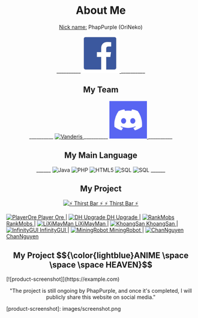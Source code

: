 <h1 align="center">About Me</h1>
<p align="center"><ins>Nick name:</ins> PhapPurple (OriNeko)</p>
<p align="center">
  __________
  <a href="https://facebook.com/PhapPurple">
    <img src="https://github.com/huynhphap100/huynhphap100/blob/main/images/fb.png" alt="PhapPurple" width="100px"/>
  </a>
  __________
</p>
<h2 align="center">My Team</h2>
<div align="center">
  __________
  <a href="https://github.com/Vanderis-Team">
    <img src="https://avatars.githubusercontent.com/u/135496595?s=400&u=430af9d0b49b57a2d5458184403b31080d7c430e&v=4" alt="Vanderis" width="100px"/>
  </a>
  __________
  <a href="https://discord.gg/nhBsfaUpAD">
    <img src="https://github.com/huynhphap100/huynhphap100/blob/main/images/discord.png" alt="VanderisDiscord" width="100px"/>
  </a>
  __________
</div>
<h2 align="center">My Main Language</h2>
<div align="center">
  ______
  <img src="https://cdn.iconscout.com/icon/free/png-256/free-java-60-1174953.png" alt="Java" width="50px" height="50px"/>
  <img src="https://brandslogos.com/wp-content/uploads/thumbs/php-logo-vector.svg" alt="PHP" width="70px" height="50px"/>
  <img src="https://clipart.info/images/ccovers/1499794874html5-js-css3-logo-png.png" alt="HTML5" width="130px" height="50px"/>
  <img src="https://cdn-icons-png.flaticon.com/512/4299/4299956.png" alt="SQL" width="130px" height="50px"/>
  <img src="https://png.pngtree.com/png-clipart/20190630/original/pngtree-sql-file-document-icon-png-image_4179445.jpg" alt="SQL" width="50px" height="50px"/>
  ______
</div>

<h2 align="center">My Project</h2>
<p align="center">
  <a href="https://www.spigotmc.org/resources/1-9-1-20-4-%E2%9A%A1-thirst-bar-%E2%9A%A1-add-thirst-unit-for-player-%E2%AD%90-placeholderapi-and-worldguard-support.113587/">
    <img src="https://github.com/huynhphap100/huynhphap100/assets/79410422/e5fbebfa-b405-4797-8255-2510ce16e7ca" alt="⚡ Thirst Bar ⚡" width="50px" height="50px"/>
    ⚡ Thirst Bar ⚡
  </a>
</p>
<a href="https://dihoastore.net/product/PlayerOre">
  <img src="https://dihoastore.net/assets/img/item.png" alt="PlayerOre" width="25px" height="25px"/>
  Player Ore
</a>
 | 
<a href="https://dihoastore.net/product/DH-Upgrade">
  <img src="https://dihoastore.net/icon_upload/d78983c4c7332419812503cb8ccfa4ba.png" alt="DH Upgrade" width="25px" height="25px"/>
  DH Upgrade
</a>
 | 
<a href="https://dihoastore.net/product/RankMobs">
  <img src="https://dihoastore.net/icon_upload/718aff2b5d06d18ff6a9bc7362985117.png" alt="RankMobs" width="25px" height="25px"/>
  RankMobs
</a>
 | 
<a href="https://dihoastore.net/product/LiXiMayMan">
  <img src="https://dihoastore.net/icon_upload/ee2390a0eed425ac987a9ee9adcd0f40.png" alt="LiXiMayMan" width="25px" height="25px"/>
  LiXiMayMan
</a>
 | 
<a href="https://dihoastore.net/product/KhoangSan">
  <img src="https://dihoastore.net/icon_upload/2d14fa7c087b9352a02270406e61c971.png" alt="KhoangSan" width="25px" height="25px"/>
  KhoangSan
</a>
 | 
<a href="https://dihoastore.net/product/InfinityGUI">
  <img src="https://dihoastore.net/icon_upload/0872681b1229745f49d3901061766632.png" alt="InfinityGUI" width="25px" height="25px"/>
  InfinityGUI
</a>
 | 
<a href="https://dihoastore.net/product/MiningRobot">
  <img src="https://dihoastore.net/icon_upload/4146ed82f7ae9cae3bc306b1e146d623.png" alt="MiningRobot" width="25px" height="25px"/>
  MiningRobot
</a>
 | 
<a href="https://dihoastore.net/product/ChanNguyen">
  <img src="https://dihoastore.net/icon_upload/472ff034f4557bc5a636c2b8095b6dc3.png" alt="ChanNguyen" width="25px" height="25px"/>
  ChanNguyen
</a>
<h2 align="center">My Project $${\color{lightblue}ANIME \space \space \space  HEAVEN}$$</h2>
[![product-screenshot]](https://example.com)
<p align="center">"The project is still ongoing by PhapPurple, and once it's completed, I will publicly share this website on social media."</p>
[product-screenshot]: images/screenshot.png
